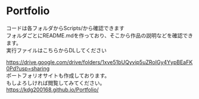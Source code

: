 # Portfolio

コードは各フォルダからScripts/から確認できます  
フォルダごとにREADME.mdを作っており、そこから作品の説明などを確認できます。  
実行ファイルはこちらからDLしてください  
  
https://drive.google.com/drive/folders/1xve51bUQyvip5uZRoIGy4YypBEaFK0Pd?usp=sharing  
ポートフォリオサイトも作成しております。  
もしよろしければ閲覧してみてください。  
https://kdg200168.github.io/Portfolio/  
